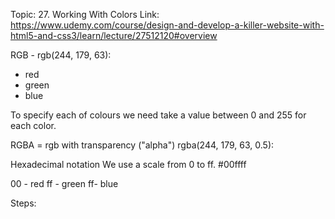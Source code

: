Topic: 27. Working With Colors
Link: https://www.udemy.com/course/design-and-develop-a-killer-website-with-html5-and-css3/learn/lecture/27512120#overview


RGB - rgb(244, 179, 63):
- red
- green 
- blue

To specify each of colours we need take a value between 0 and 255 for each color.

RGBA = rgb with transparency ("alpha")
rgba(244, 179, 63, 0.5):



Hexadecimal notation
We use a scale from 0 to ff.
#00ffff

00 - red
ff - green
ff- blue



Steps: 









